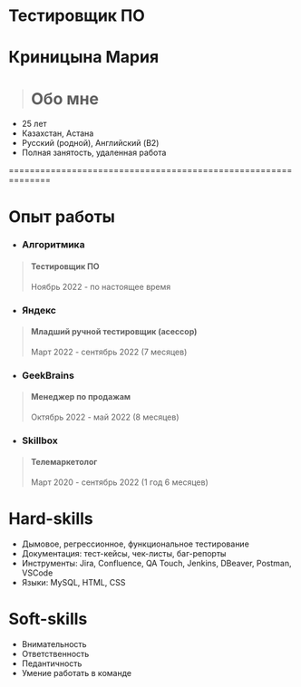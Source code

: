 # Тестировщик ПО 
# Криницына Мария

># Обо мне

+ 25 лет
+ Казахстан, Астана
+ Русский (родной), Английский (B2)
+ Полная занятость, удаленная работа

==============================================================

# Опыт работы

- ### Алгоритмика  
> #### **Тестировщик ПО**
> Ноябрь 2022 - по настоящее время

- ### Яндекс 
> #### **Младший ручной тестировщик (асессор)**
> Март 2022 - сентябрь 2022 (7 месяцев)

- ### GeekBrains 
> #### **Менеджер по продажам**
> Октябрь 2022 - май 2022 (8 месяцев)

- ### Skillbox 
> #### **Телемаркетолог**
> Март 2020 - сентябрь 2022 (1 год 6 месяцев)


# Hard-skills

+ Дымовое, регрессионное, функциональное тестирование
+ Документация: тест-кейсы, чек-листы, баг-репорты
+ Инструменты: Jira, Confluence, QA Touch, Jenkins, DBeaver, Postman, VSCode
+ Языки: MySQL, HTML, CSS

# Soft-skills

+ Внимательность
+ Ответственность
+ Педантичность
+ Умение работать в команде
